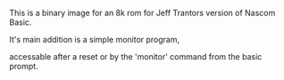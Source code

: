 This is a binary image for an 8k rom for Jeff Trantors version of Nascom Basic.

It's main addition is a simple monitor program,

accessable after a reset or by the 'monitor' command from the basic prompt.

